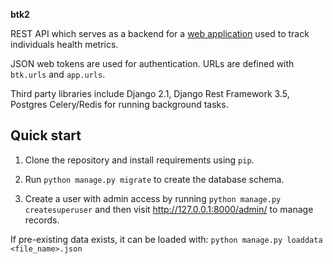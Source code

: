 **btk2**

REST API which serves as a backend for a [web application](http://mysite.com) used to track individuals health metrics.

JSON web tokens are used for authentication. URLs are defined with `btk.urls` and `app.urls`.

Third party libraries include Django 2.1, Django Rest Framework 3.5, Postgres Celery/Redis for running background tasks.


Quick start
-----------
1. Clone the repository and install requirements using `pip`. 

2. Run `python manage.py migrate` to create the database schema.

3. Create a user with admin access by running `python manage.py createsuperuser`
 and then visit http://127.0.0.1:8000/admin/ to manage records.
 
If pre-existing data exists, it can be loaded with: `python manage.py loaddata <file_name>.json`
